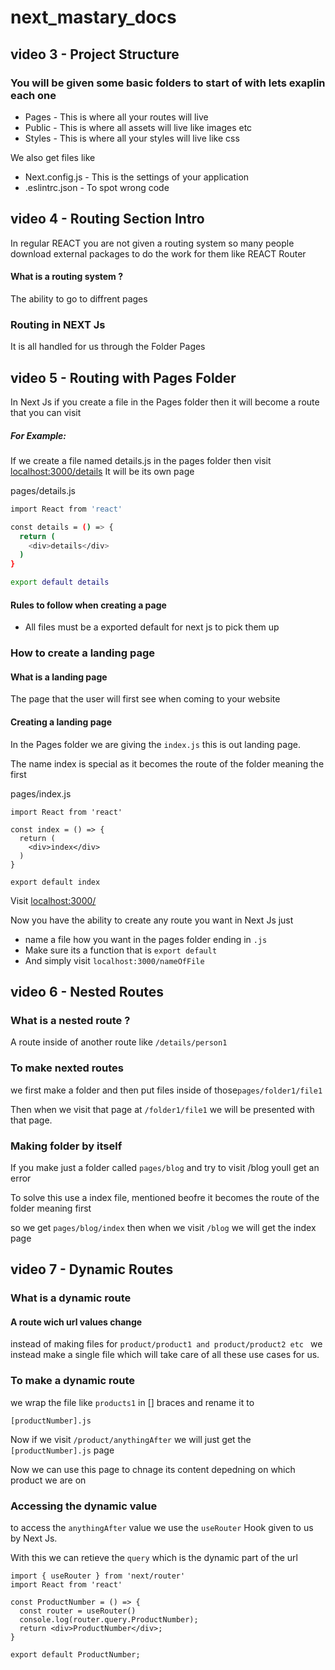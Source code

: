 # next_mastary_docs


## video 3 - Project Structure

### You will be given some basic folders to start of with lets exaplin each one

- Pages - This is where all your routes will live
- Public - This is where all assets will live like images etc
- Styles - This is where all your styles will live like css 

We also get files like 
- Next.config.js - This is the settings of your application
- .eslintrc.json - To spot wrong code

## video 4 - Routing Section Intro

In regular REACT you are not given a routing system so many people download external packages to do the work for them like 
REACT Router

#### What is a routing system ?

The ability to go to diffrent pages

### Routing in NEXT Js

It is all handled for us through the Folder Pages

## video 5 - Routing with Pages Folder

In Next Js if you create a file in the Pages folder then it will become a route that you can visit

##### For Example:

If we create a file named details.js in the pages folder then visit [localhost:3000/details](http://localhost:3000/details) It will be 
its own page

pages/details.js
```bash
import React from 'react'

const details = () => {
  return (
    <div>details</div>
  )
}

export default details
```
#### Rules to follow when creating a page
- All files must be a exported default for next js to pick them up

### How to create a landing page

#### What is a landing page
The page that the user will first see when coming to your website

#### Creating a landing page

In the Pages folder we are giving the ``` index.js ``` this is out landing page.

The name index is special as it becomes the route of the folder meaning the first

pages/index.js
```
import React from 'react'

const index = () => {
  return (
    <div>index</div>
  )
}

export default index
```

Visit [localhost:3000/](http://localhost:3000/)

Now you have the ability to create any route you want in Next Js just

- name a file how you want in the pages folder ending in ```.js```
- Make sure its a function that is ```export default ```
- And simply visit ```localhost:3000/nameOfFile ```


## video 6 - Nested Routes

### What is a nested route ?

A route inside of another route like ``` /details/person1 ```

### To make nexted routes 

 we first make a folder and then put files inside of those```pages/folder1/file1```

Then when we visit that page at ```/folder1/file1``` we will be presented with that page.

### Making folder by itself

If you make just a folder called ```pages/blog``` and try to visit /blog youll get an error

To solve this use a index file, mentioned beofre it becomes the route of the folder meaning first

so we get ```pages/blog/index``` then when we visit ```/blog``` we will get the index page


## video 7 - Dynamic Routes

### What is a dynamic route

#### A route wich url values change

instead of making files for ```product/product1 and product/product2 etc ``` we instead make a single file which
will take care of all these use cases for us.

### To make a dynamic route 

we wrap the file like ```products1``` in [] braces and rename it to

```[productNumber].js```

Now if we visit ```/product/anythingAfter``` we will just get the ```[productNumber].js``` page

Now we can use this page to chnage its content depedning on which product we are on 

### Accessing the dynamic value

to access the ```anythingAfter``` value we use the ```useRouter``` Hook given to us by Next Js.

With this we can retieve the ```query``` which is the dynamic part of the url

```
import { useRouter } from 'next/router'
import React from 'react'

const ProductNumber = () => {
  const router = useRouter()
  console.log(router.query.ProductNumber);
  return <div>ProductNumber</div>;
}

export default ProductNumber;
```
